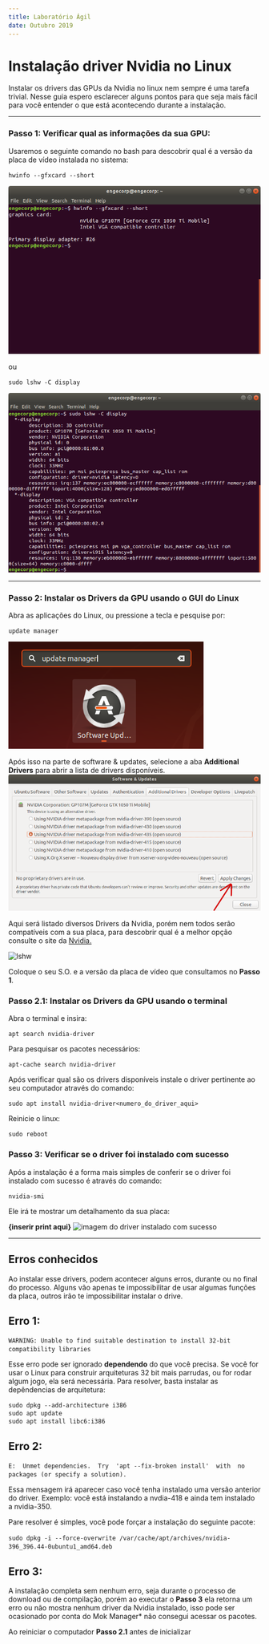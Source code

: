 ```yaml
---
title: Laboratório Ágil
date: Outubro 2019
---
```


Instalação driver Nvidia no Linux
===

Instalar os drivers das GPUs da Nvidia no linux nem sempre é uma tarefa trivial. Nesse guia espero esclarecer alguns pontos para que seja mais fácil para você entender o que está acontecendo durante a instalação.

---

### Passo 1: Verificar qual as informações da sua GPU:

Usaremos o seguinte comando no bash para descobrir qual é a versão da placa de vídeo instalada no sistema:

```
hwinfo --gfxcard --short
```

![hwinfo](images/hardware_check_hwinfo.png)

ou

``` 
sudo lshw -C display
``` 
![lshw](images/hardware_check_lshw.png.png)

---

### Passo 2: Instalar os Drivers da GPU usando o GUI do Linux

Abra as aplicações do Linux, ou pressione a tecla e pesquise por: 
```
update manager
```
![lshw](images/software_e_update_icon_print.png)

Após isso na parte de software & updates, selecione a aba **Additional Drivers** para abrir 
a lista de drivers disponíveis.
![lshw](images/software_e_update_selection2.png)

Aqui será listado diversos Drivers da Nvidia, porém nem todos serão compatíveis com a sua placa, para descobrir qual é a melhor opção consulte o site da [Nvidia.](https://www.nvidia.com.br/Download/index.aspx?lang=br)

![lshw](nvidia_site.png)

Coloque o seu S.O. e a versão da placa de vídeo que consultamos no **Passo 1**.

### Passo 2.1: Instalar os Drivers da GPU usando o terminal

Abra o terminal e insira:
```
apt search nvidia-driver
```

Para pesquisar os pacotes necessários: 
```
apt-cache search nvidia-driver
```

Após verificar qual são os drivers disponíveis instale o driver pertinente ao seu computador através do comando: 
```
sudo apt install nvidia-driver<numero_do_driver_aqui>
```

Reinicie o linux:
```
sudo reboot
```

### Passo 3: Verificar se o driver foi instalado com sucesso

Após a instalação é a forma mais simples de conferir se o driver foi instalado com sucesso é através do comando:

</n>

```
nvidia-smi
```

Ele irá te mostrar um detalhamento da sua placa:

**{inserir print aqui}**
![imagem do driver instalado com sucesso](/engcorp/Pictures/imagem.png)

---

## Erros conhecidos

Ao instalar esse drivers, podem acontecer alguns erros, durante ou no final do processo. Alguns vão apenas te impossibilitar de usar algumas funções da placa, outros irão te impossibilitar instalar o drive.

## Erro 1:

`WARNING: Unable to find suitable destination to install 32-bit compatibility libraries`

Esse erro pode ser ignorado **dependendo** do que você precisa. Se você for usar o Linux para construir arquiteturas 32 bit mais parrudas, ou for rodar algum jogo, ela será necessária. Para resolver, basta instalar as depêndencias de arquitetura:

```
sudo dpkg --add-architecture i386
sudo apt update
sudo apt install libc6:i386
```
## Erro 2:

`E:  Unmet dependencies.  Try  'apt --fix-broken install'  with  no packages (or specify a solution).`

Essa mensagem irá aparecer caso você tenha instalado uma versão anterior do driver. Exemplo: você está instalando a nvdia-418 e ainda tem instalado a nvidia-350.

Pare resolver é simples, você pode forçar a instalação do seguinte pacote:

`sudo dpkg -i --force-overwrite /var/cache/apt/archives/nvidia-396_396.44-0ubuntu1_amd64.deb`

## Erro 3:

A instalação completa sem nenhum erro, seja durante o processo de download ou de compilação, porém ao executar o **Passo 3** ela retorna um erro ou não mostra nenhum driver da Nvidia instalado, isso pode ser ocasionado por conta do Mok Manager* não consegui acessar os pacotes.

Ao reiniciar o computador **Passo 2.1** antes de inicializar
